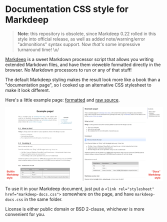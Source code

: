 # Documentation CSS style for Markdeep

> **Note**: this repository is obsolete, since Markdeep 0.22 rolled in this style into official release,
> as well as added note/warning/error "admonitions" syntax support. Now _that's_ some impressive turnaround time! \o/

[Markdeep](https://casual-effects.com/markdeep/) is a sweet Markdown processor script
that allows you writing extended Markdown files, and have them vieweble formatted
directly in the browser. No Markdown processors to run or any of that stuff!

The default Markdeep styling makes the result look more like a book than a "documentation page",
so I cooked up an alternative CSS stylesheet to make it look different.

Here's a little example page: [formatted](https://rawgit.com/aras-p/markdeep-docs-style/master/example.md.html)
and [raw source](https://raw.githubusercontent.com/aras-p/markdeep-docs-style/master/example.md.html).

![Comparison](/images/comparison.png?raw=true "Comparison")

To use it in your Markdeep document, just put a `<link rel="stylesheet" href="markdeep-docs.css">`
somewhere on the page, and have `markdeep-docs.css` in the same folder.

License is either public domain or BSD 2-clause, whichever is more convenient for you.
